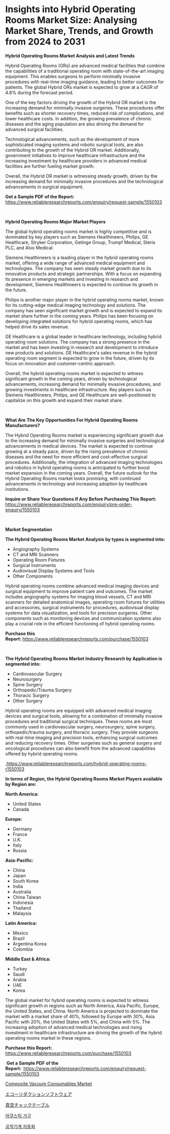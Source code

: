 <p><h1>Insights into Hybrid Operating Rooms Market Size: Analysing Market Share, Trends, and Growth from 2024 to 2031</h1></p><p><strong>Hybrid Operating Rooms Market Analysis and Latest Trends</strong></p>
<p><p>Hybrid Operating Rooms (ORs) are advanced medical facilities that combine the capabilities of a traditional operating room with state-of-the-art imaging equipment. This enables surgeons to perform minimally invasive procedures with real-time imaging guidance, leading to better outcomes for patients. The global Hybrid ORs market is expected to grow at a CAGR of 4.8% during the forecast period.</p><p>One of the key factors driving the growth of the Hybrid OR market is the increasing demand for minimally invasive surgeries. These procedures offer benefits such as shorter recovery times, reduced risk of complications, and lower healthcare costs. In addition, the growing prevalence of chronic diseases and the aging population are also driving the demand for advanced surgical facilities.</p><p>Technological advancements, such as the development of more sophisticated imaging systems and robotic surgical tools, are also contributing to the growth of the Hybrid OR market. Additionally, government initiatives to improve healthcare infrastructure and the increasing investment by healthcare providers in advanced medical facilities are further fueling market growth.</p><p>Overall, the Hybrid OR market is witnessing steady growth, driven by the increasing demand for minimally invasive procedures and the technological advancements in surgical equipment.</p></p>
<p><strong>Get a Sample PDF of the Report:&nbsp;</strong> <a href="https://www.reliableresearchreports.com/enquiry/request-sample/1550103">https://www.reliableresearchreports.com/enquiry/request-sample/1550103</a></p>
<p>&nbsp;</p>
<p><strong>Hybrid Operating Rooms Major Market Players</strong></p>
<p><p>The global hybrid operating rooms market is highly competitive and is dominated by key players such as Siemens Healthineers, Philips, GE Healthcare, Stryker Corporation, Getinge Group, Trumpf Medical, Steris PLC, and Alvo Medical. </p><p>Siemens Healthineers is a leading player in the hybrid operating rooms market, offering a wide range of advanced medical equipment and technologies. The company has seen steady market growth due to its innovative products and strategic partnerships. With a focus on expanding its presence in emerging markets and investing in research and development, Siemens Healthineers is expected to continue its growth in the future.</p><p>Philips is another major player in the hybrid operating rooms market, known for its cutting-edge medical imaging technology and solutions. The company has seen significant market growth and is expected to expand its market share further in the coming years. Philips has been focusing on developing integrated solutions for hybrid operating rooms, which has helped drive its sales revenue.</p><p>GE Healthcare is a global leader in healthcare technology, including hybrid operating room solutions. The company has a strong presence in the market and has been investing in research and development to introduce new products and solutions. GE Healthcare's sales revenue in the hybrid operating room segment is expected to grow in the future, driven by its focus on innovation and customer-centric approach.</p><p>Overall, the hybrid operating rooms market is expected to witness significant growth in the coming years, driven by technological advancements, increasing demand for minimally invasive procedures, and growing investments in healthcare infrastructure. Key players such as Siemens Healthineers, Philips, and GE Healthcare are well-positioned to capitalize on this growth and expand their market share.</p></p>
<p>&nbsp;</p>
<p><strong>What Are The Key Opportunities For Hybrid Operating Rooms Manufacturers?</strong></p>
<p><p>The Hybrid Operating Rooms market is experiencing significant growth due to the increasing demand for minimally invasive surgeries and technological advancements in medical devices. The market is expected to continue growing at a steady pace, driven by the rising prevalence of chronic diseases and the need for more efficient and cost-effective surgical procedures. Additionally, the integration of advanced imaging technologies and robotics in hybrid operating rooms is anticipated to further boost market expansion in the coming years. Overall, the future outlook for the Hybrid Operating Rooms market looks promising, with continued advancements in technology and increasing adoption by healthcare institutions.</p></p>
<p><strong>Inquire or Share Your Questions If Any Before Purchasing This Report:</strong> <a href="https://www.reliableresearchreports.com/enquiry/pre-order-enquiry/1550103">https://www.reliableresearchreports.com/enquiry/pre-order-enquiry/1550103</a></p>
<p>&nbsp;</p>
<p><strong>Market Segmentation</strong></p>
<p><strong>The Hybrid Operating Rooms Market Analysis by types is segmented into:</strong></p>
<p><ul><li>Angiography Systems</li><li>CT and MRI Scanners</li><li>Operating Room Fixtures</li><li>Surgical Instruments</li><li>Audiovisual Display Systems and Tools</li><li>Other Components</li></ul></p>
<p><p>Hybrid operating rooms combine advanced medical imaging devices and surgical equipment to improve patient care and outcomes. The market includes angiography systems for imaging blood vessels, CT and MRI scanners for detailed anatomical images, operating room fixtures for utilities and accessories, surgical instruments for procedures, audiovisual display systems for data visualization, and tools for precision surgeries. Other components such as monitoring devices and communication systems also play a crucial role in the efficient functioning of hybrid operating rooms.</p></p>
<p><strong>Purchase this Report:&nbsp;</strong><a href="https://www.reliableresearchreports.com/purchase/1550103">https://www.reliableresearchreports.com/purchase/1550103</a></p>
<p>&nbsp;</p>
<p><strong>The Hybrid Operating Rooms Market Industry Research by Application is segmented into:</strong></p>
<p><ul><li>Cardiovascular Surgery</li><li>Neurosurgery</li><li>Spine Surgery</li><li>Orthopedic/Trauma Surgery</li><li>Thoracic Surgery</li><li>Other Surgery</li></ul></p>
<p><p>Hybrid operating rooms are equipped with advanced medical imaging devices and surgical tools, allowing for a combination of minimally invasive procedures and traditional surgical techniques. These rooms are most commonly used in cardiovascular surgery, neurosurgery, spine surgery, orthopedic/trauma surgery, and thoracic surgery. They provide surgeons with real-time imaging and precision tools, enhancing surgical outcomes and reducing recovery times. Other surgeries such as general surgery and oncological procedures can also benefit from the advanced capabilities offered by hybrid operating rooms.</p></p>
<p><a href="https://www.reliableresearchreports.com/hybrid-operating-rooms-r1550103">&nbsp;https://www.reliableresearchreports.com/hybrid-operating-rooms-r1550103</a></p>
<p><strong>In terms of Region, the Hybrid Operating Rooms Market Players available by Region are:</strong></p>
<p>
    <p> <strong> North America: </strong>
        <ul>
            <li>United States</li>
            <li>Canada</li>
        </ul>
        </p> 
    <p> <strong> Europe: </strong>
        <ul>
            <li>Germany</li>
            <li>France</li>
            <li>U.K.</li>
            <li>Italy</li>
            <li>Russia</li>
        </ul>
        </p> 
    <p> <strong> Asia-Pacific: </strong>
        <ul>
            <li>China</li>
            <li>Japan</li>
            <li>South Korea</li>
            <li>India</li>
            <li>Australia</li>
            <li>China Taiwan</li>
            <li>Indonesia</li>
            <li>Thailand</li>
            <li>Malaysia</li>
        </ul>
        </p> 
    <p> <strong> Latin America: </strong>
        <ul>
            <li>Mexico</li>
            <li>Brazil</li>
            <li>Argentina Korea</li>
            <li>Colombia</li>
        </ul>
        </p> 
    <p> <strong> Middle East & Africa: </strong>
        <ul>
            <li>Turkey</li>
            <li>Saudi</li>
            <li>Arabia</li>
            <li>UAE</li>
            <li>Korea</li>
        </ul>
    </p>
    </p>
<p><p>The global market for hybrid operating rooms is expected to witness significant growth in regions such as North America, Asia Pacific, Europe, the United States, and China. North America is projected to dominate the market with a market share of 40%, followed by Europe with 30%, Asia Pacific with 20%, the United States with 5%, and China with 5%. The increasing adoption of advanced medical technologies and rising investment in healthcare infrastructure are driving the growth of the hybrid operating rooms market in these regions.</p></p>
<p><strong>Purchase this Report: </strong><a href="https://www.reliableresearchreports.com/purchase/1550103">https://www.reliableresearchreports.com/purchase/1550103</a></p>
<p>&nbsp;<strong>Get a Sample PDF of the Report:&nbsp;&nbsp;</strong><a href="https://www.reliableresearchreports.com/enquiry/request-sample/1550103">https://www.reliableresearchreports.com/enquiry/request-sample/1550103</a></p>
<p><strong></strong></p>
<p><p><a href="https://issuu.com/reportprime-2/docs/composite-vacuum-consumables-market-size-2030.pptx">Composite Vacuum Consumables Market</a></p><p><a href="https://github.com/mcbeesbxa270/Market-Research-Report-List-2/blob/main/763573946666.md">エコーリダクションソフトウェア</a></p><p><a href="https://github.com/EmoryYundt1935/Market-Research-Report-List-1/blob/main/899492346667.md">真空チャックテーブル</a></p><p><a href="https://github.com/CliftonFisher9067/Market-Research-Report-List-1/blob/main/769199742544.md">어쿠스틱 가구</a></p><p><a href="https://github.com/fernandotryO5lson96765/Market-Research-Report-List-1/blob/main/419133642545.md">공작기계 자동화</a></p></p>